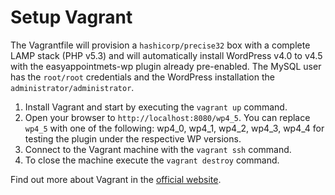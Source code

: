 # Setup Vagrant

The Vagrantfile will provision a `hashicorp/precise32` box with a complete LAMP stack (PHP v5.3) and
will automatically install WordPress v4.0 to v4.5 with the easyappointmets-wp plugin already pre-enabled.
The MySQL user has the `root/root` credentials and the WordPress installation the `administrator/administrator`.

1. Install Vagrant and start by executing the `vagrant up` command.
2. Open your browser to `http://localhost:8080/wp4_5`. You can replace `wp4_5` with one of the following: wp4_0, wp4_1,
wp4_2, wp4_3, wp4_4 for testing the plugin under the respective WP versions.
3. Connect to the Vagrant machine with the `vagrant ssh` command.
4. To close the machine execute the `vagrant destroy` command.

Find out more about Vagrant in the [official website](https://www.vagrantup.com/).
